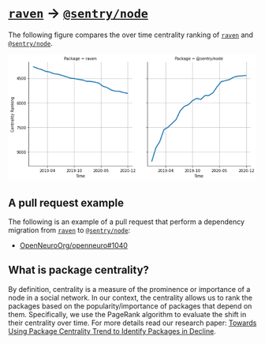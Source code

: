 # [`raven`](https://www.npmjs.com/package/raven) -> [`@sentry/node`](https://www.npmjs.com/package/@sentry/node)

The following figure compares the over time centrality ranking of [`raven`](https://www.npmjs.com/package/raven) and [`@sentry/node`](https://www.npmjs.com/package/@sentry/node).

![the centrality of raven and @sentry/node](../figs/raven_@sentry_node.png)

## A pull request example

The following is an example of a pull request that perform a dependency migration from [`raven`](https://www.npmjs.com/package/raven) to [`@sentry/node`](https://www.npmjs.com/package/@sentry/node):

- [OpenNeuroOrg/openneuro#1040](https://github.com/OpenNeuroOrg/openneuro/pull/1040)

## What is package centrality?

By definition, centrality is a measure of the prominence or importance of a node in a social network.
In our context, the centrality allows us to rank the packages based on the popularity/importance of packages that depend on them.
Specifically, we use the PageRank algorithm to evaluate the shift in their centrality over time.
For more details read our research paper: [Towards Using Package Centrality Trend to Identify Packages in Decline](https://arxiv.org/abs/2107.10168).
